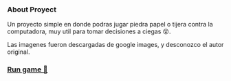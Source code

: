  ### About Proyect
 
 Un proyecto simple en donde podras jugar piedra papel o tijera contra la computadora, muy util para tomar decisiones a ciegas :dizzy_face:. 
 
 Las imagenes fueron descargadas de google images, y desconozco el autor original. 
 
 ### [Run game :open_hands:](https://julianpariss.github.io/WebGames/piedraPapelTijera)
